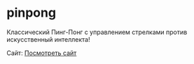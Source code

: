 # pinpong

Классический Пинг-Понг с управлением стрелками против искусственный интеллекта!

Сайт: <a href="rolmaf.github.io/pinpong">Посмотреть сайт</a>
